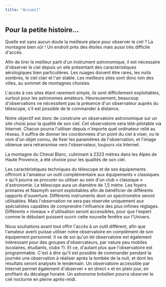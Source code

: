 ```yaml
---
title: "Accueil"
---
```


## Pour la petite histoire...

Quelle est sans aucun doute la meilleure place pour observer le ciel ? La montagne bien sûr ! Un endroit près des étoiles mais aussi très difficile d'accès.

Afin de tirer le meilleur parti d'un instrument astronomique, il est nécessaire d'observer le ciel depuis un site présentant des caractéristiques aérologiques bien particulières. Les nuages doivent être rares, les nuits sombres, le ciel clair et l'air stable. Les meilleurs sites sont donc loin des villes, au sommet de montagnes choisies.

L'accès à ces sites étant rarement simple, ils sont difficilement exploitables, surtout pour les astronomes amateurs. Heureusement, beaucoup d'observations ne nécessitent pas la présence d'un observateur auprès du télescope, s'il est possible de le commander à distance.

Notre objectif est donc de construire un observatoire astronomique sur un site choisi pour la qualité de son ciel. Cet observatoire sera télé-pilotable via Internet. Chacun pourra l'utiliser depuis n'importe quel ordinateur relié au réseau. Il suffira de donner les coordonnées d'un point du ciel à viser, ou le nom d'un objet connu, de fixer les paramètres de l'observation, et l'image obtenue sera retransmise vers l'observateur, toujours via Internet.

La montagne du Cheval Blanc, culminant à 2323 mètres dans les Alpes de Haute Provence, a été choisie pour les qualités de son ciel.

Les caractéristiques techniques du télescope et de ses équipements offriront à l'amateur un outil complémentaire aux équipements « classiques » qu'il pourra se procurer ou utiliser au sein d'un club « classique » d'astronomie. Le télescope aura un diamètre de 1,5 mètre. Les foyers primaires et Nasmyth seront exploitables afin de bénéficier de différents rapports d'ouverture. Différents instruments dont un spectromètre seront utilisables. Mais l'observation ne sera pas réservée uniquement aux spécialistes capables de comprendre l'influence des plus infimes réglages. Différents « niveaux » d'utilisation seront accessibles, pour que l'expert comme le débutant puissent ouvrir cette nouvelle fenêtre sur l'Univers.

Nous souhaitons avant tout offrir l'accès à un outil différent, afin que l'amateur averti puisse utiliser notre observatoire en complément de son équipement personnel. Il va de soi qu'un tel observatoire est également intéressant pour des groupes d'observateurs, par nature peu mobiles (scolaires, étudiants, clubs ?). Et ce, d'autant plus que l'observatoire est programmable. C'est à dire qu'il est possible de commander pendant la journée une observation à réaliser après la tombée de la nuit, et dont les résultats seront analysés le lendemain. Un observatoire accessible par Internet permet également d'observer « en direct » et en plein jour, en profitant du décalage horaire. Un astronome brésilien pourra observer le ciel nocturne en pleine après-midi. 